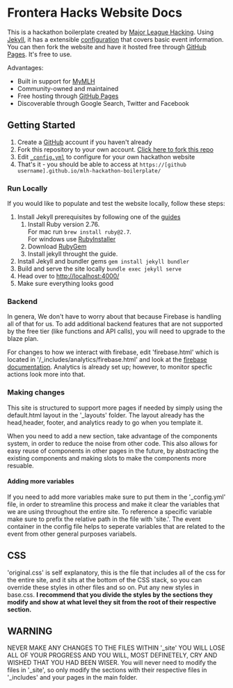 # Frontera Hacks Website Docs

This is a hackathon boilerplate created by [Major League Hacking][mlh-github]. Using [Jekyll][jekyll], it has a extensible [configuration][config] that covers basic event information. You can then fork the website and have it hosted free through [GitHub Pages][github-pages]. It's free to use.

Advantages:

- Built in support for [MyMLH][my-mlh]
- Community-owned and maintained
- Free hosting through [GitHub Pages][github-pages]
- Discoverable through Google Search, Twitter and Facebook

[mlh-github]: https://github.com/MLH
[jekyll]: https://jekyllrb.com
[config]: _config.yml
[github-pages]: https://pages.github.com
[my-mlh]: https://my.mlh.io

## Getting Started

1. Create a [GitHub][create-account] account if you haven't already
2. Fork this repository to your own account. [Click here to fork this repo][fork-repo]
3. Edit [`_config.yml`][config] to configure for your own hackathon website
4. That's it - you should be able to access at `https://[github username].github.io/mlh-hackathon-boilerplate/`

[create-account]: https://github.com/join
[fork-repo]: https://github.com/MLH/mlh-hackathon-boilerplate/fork

### Run Locally

If you would like to populate and test the website locally, follow these steps:

1. Install Jekyll prerequisites by following one of the [guides][jekyll-guides]
    1. Install Ruby version 2.76.<br />
For mac run ```brew install ruby@2.7```.<br />
For windows use [RubyInstaller][rubyinstall]
    2. Download [RubyGem][install-gem]
    3. Install jekyll throught the guide.
2. Install Jekyll and bundler gems `gem install jekyll bundler`
3. Build and serve the site locally `bundle exec jekyll serve`
4. Head over to [http://localhost:4000/][localhost]
5. Make sure everything looks good 

[jekyll-guides]: https://jekyllrb.com/docs/installation/
[localhost]: http://localhost:4000/
[rubyinstall]: https://github.com/oneclick/rubyinstaller2/releases/download/RubyInstaller-2.7.6-1/rubyinstaller-2.7.6-1-x64.exe
[install-gem]: https://rubygems.org/pages/download

### Backend
In genera, We don't have to worry about that because Firebase is handling all of that for us. To add additional backend features that are not supported by the free tier (like functions and API calls), you will need to upgrade to the blaze plan. 

For changes to how we interact with firebase, edit 'firebase.html' which is located in '/_includes/analytics/firebase.html' and look at the [firebase documentation][firebase-docs]. Analytics is already set up; however, to monitor specfic actions look more into that.

[firebase-docs]: https://firebase.google.com/docs/guides

### Making changes
This site is structured to support more pages if needed by simply using the default.html layout in the '_layouts' folder. The layout already has the head,header, footer, and analytics ready to go when you template it. 

When you need to add a new section, take advantage of the components system, in order to reduce the noise from other code. This also allows for easy reuse of components in other pages in the future, by abstracting the existing components and making slots to make the components more resuable. 

#### Adding more variables
If you need to add more variables make sure to put them in the '_config.yml' file, in order to streamline this process and make it clear the variables that we are using throughout the entire site. To reference a specific variable make sure to prefix the relative path in the file with 'site.'. The event container in the config file helps to seperate variables that are related to the event from other general purposes variabels.

## CSS
'original.css' is self explanatory, this is the file that includes all of the css for the entire site, and it sits at the bottom of the CSS stack, so you can override these styles in other files and so on. 
Put any new styles in base.css. **I recommend that you divide the styles by the sections they modify and show at what level they sit from the root of their respective section.**

## WARNING
NEVER MAKE ANY CHANGES TO THE FILES WITHIN '_site' YOU WILL LOSE ALL OF YOUR PROGRESS AND YOU WILL, MOST DEFINETELY, CRY AND WISHED THAT YOU HAD BEEN WISER. You will never need to modify the files in '_site', so only modify the sections with their respective files in '_includes' and your pages in the main folder.